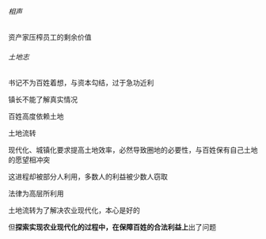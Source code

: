 ###### 相声

资产家压榨员工的剩余价值

###### 土地志

书记不为百姓着想，与资本勾结，过于急功近利

镇长不能了解真实情况

百姓高度依赖土地

土地流转

现代化、城镇化要求提高土地效率，必然导致圈地的必要性，与百姓保有自己土地的愿望相冲突

这进程却被部分人利用，多数人的利益被少数人窃取

法律为高层所利用



土地流转为了解决农业现代化，本心是好的

但**探索实现农业现代化的过程中，在保障百姓的合法利益上**出了问题